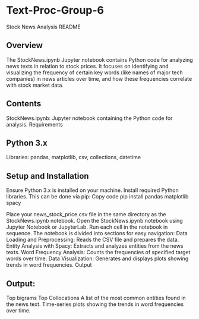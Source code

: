 # Text-Proc-Group-6
Stock News Analysis README

## Overview

The StockNews.ipynb Jupyter notebook contains Python code for analyzing news texts in relation to stock prices. It focuses on identifying and visualizing the frequency of certain key words (like names of major tech companies) in news articles over time, and how these frequencies correlate with stock market data.

## Contents

StockNews.ipynb: Jupyter notebook containing the Python code for analysis.
Requirements

## Python 3.x
Libraries: pandas, matplotlib, csv, collections, datetime

## Setup and Installation
Ensure Python 3.x is installed on your machine.
Install required Python libraries. This can be done via pip:
Copy code
pip install pandas matplotlib spacy

Place your news_stock_price.csv file in the same directory as the StockNews.ipynb notebook.
Open the StockNews.ipynb notebook using Jupyter Notebook or JupyterLab.
Run each cell in the notebook in sequence. The notebook is divided into sections for easy navigation:
Data Loading and Preprocessing: Reads the CSV file and prepares the data.
Entity Analysis with Spacy: Extracts and analyzes entities from the news texts.
Word Frequency Analysis: Counts the frequencies of specified target words over time.
Data Visualization: Generates and displays plots showing trends in word frequencies.
Output

## Output:
Top bigrams
Top Collocations
A list of the most common entities found in the news text.
Time-series plots showing the trends in word frequencies over time.
